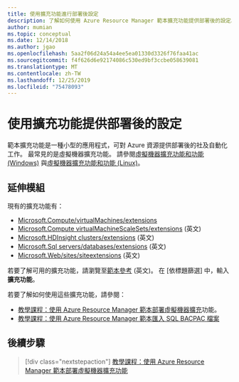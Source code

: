 ```yaml
---
title: 使用擴充功能進行部署後設定
description: 了解如何使用 Azure Resource Manager 範本擴充功能提供部署後的設定。
author: mumian
ms.topic: conceptual
ms.date: 12/14/2018
ms.author: jgao
ms.openlocfilehash: 5aa2f06d24a54a4ee5ea01330d3326f76faa41ac
ms.sourcegitcommit: f4f626d6e92174086c530ed9bf3ccbe058639081
ms.translationtype: MT
ms.contentlocale: zh-TW
ms.lasthandoff: 12/25/2019
ms.locfileid: "75478093"
---
```

# <a name="provide-post-deployment-configurations-by-using-extensions"></a>使用擴充功能提供部署後的設定

範本擴充功能是一種小型的應用程式，可對 Azure 資源提供部署後的社及自動化工作。 最常見的是虛擬機器擴充功能。 請參閱[虛擬機器擴充功能和功能 (Windows)](../../virtual-machines/extensions/features-windows.md) 與[虛擬機器擴充功能和功能 (Linux)](../../virtual-machines/extensions/features-linux.md)。

## <a name="extensions"></a>延伸模組

現有的擴充功能有：

- [Microsoft.Compute/virtualMachines/extensions](https://docs.microsoft.com/azure/templates/microsoft.compute/2018-10-01/virtualmachines/extensions)
- [Microsoft.Compute virtualMachineScaleSets/extensions](https://docs.microsoft.com/azure/templates/microsoft.compute/2018-10-01/virtualmachinescalesets/extensions) \(英文\)
- [Microsoft.HDInsight clusters/extensions](https://docs.microsoft.com/azure/templates/microsoft.hdinsight/2018-06-01-preview/clusters/extensions) \(英文\)
- [Microsoft.Sql servers/databases/extensions](https://docs.microsoft.com/azure/templates/microsoft.sql/2014-04-01/servers/databases/extensions) \(英文\) 
- [Microsoft.Web/sites/siteextensions](https://docs.microsoft.com/azure/templates/microsoft.web/2016-08-01/sites/siteextensions) \(英文\)

若要了解可用的擴充功能，請瀏覽至[範本參考](https://docs.microsoft.com/azure/templates/) \(英文\)。 在 [依標題篩選] 中，輸入**擴充功能**。

若要了解如何使用這些擴充功能，請參閱：

- [教學課程：使用 Azure Resource Manager 範本部署虛擬機器擴充](template-tutorial-deploy-vm-extensions.md)功能。
- [教學課程：使用 Azure Resource Manager 範本匯入 SQL BACPAC 檔案](template-tutorial-deploy-sql-extensions-bacpac.md)

## <a name="next-steps"></a>後續步驟

> [!div class="nextstepaction"]
> [教學課程：使用 Azure Resource Manager 範本部署虛擬機器擴充功能](template-tutorial-deploy-vm-extensions.md)
